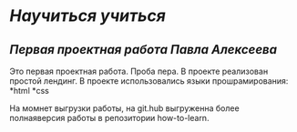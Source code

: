 # **_Научиться учиться_**
## *Первая проектная работа Павла Алексеева*
Это первая проектная работа. Проба пера. В проекте реализован простой лендинг.
В проекте использовались языки прошрамирования:
*html
*css
<p>На момнет выгрузки работы, на git.hub выгруженна более полнаяверсия работы в репозитории how-to-learn.